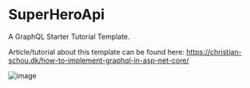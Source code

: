 # SuperHeroApi
A GraphQL Starter Tutorial Template.

Article/tutorial about this template can be found here: https://christian-schou.dk/how-to-implement-graphql-in-asp-net-core/

![image](https://user-images.githubusercontent.com/48196420/202995643-1a2c75c8-411b-4c7d-83aa-0dea49f4c44b.png)
